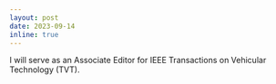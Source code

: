 ```yaml
---
layout: post
date: 2023-09-14
inline: true
---
```


I will serve as an Associate Editor for IEEE Transactions on Vehicular Technology (TVT).
